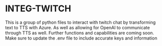 # INTEG-TWITCH

This is a group of python files to interact with twitch chat by transforming text to TTS with Azure. As well as allowing for OpenAI to communicate through TTS as well. Further functions and capabilities are coming soon. Make sure to update the .env file to include accurate keys and information
